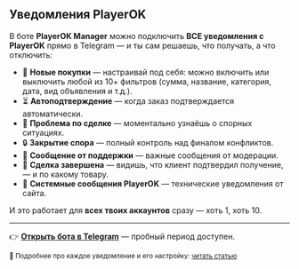 ## Уведомления PlayerOK
В боте **PlayerOK Manager** можно подключить  **ВСЕ уведомления с PlayerOK** прямо в Telegram — и ты сам решаешь, что получать, а что отключить:

- 🛒 **Новые покупки** — настраивай под себя: можно включить или выключить любой из 10+ фильтров (сумма, название, категория, дата, вид объявления и т.д.).  
- ⏳ **Автоподтверждение** — когда заказ подтверждается автоматически.  
- 🚨 **Проблема по сделке** — моментально узнаёшь о спорных ситуациях.  
- 🔒 **Закрытие спора** — полный контроль над финалом конфликтов.  
- 💬 **Сообщение от поддержки** — важные сообщения от модерации.  
- 🎯 **Сделка завершена** — видишь, что клиент подтвердил получение, — и по какому товару.  
- 📢 **Системные сообщения PlayerOK** — технические уведомления от сайта.

И это работает для **всех твоих аккаунтов** сразу — хоть 1, хоть 10.

---

👉 [**Открыть бота в Telegram**](https://t.me/PlayerOKManager_bot?start=github_answer) — пробный период доступен.  

<sub>📖 Подробнее про каждое уведомление и его настройку: [читать статью](https://telegra.ph/Uvedomleniya-08-10)</sub>
